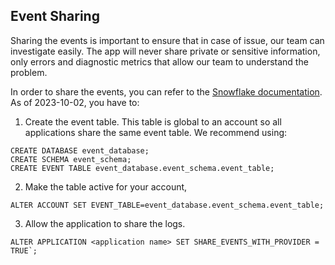 ## Event Sharing

Sharing the events is important to ensure that in case of issue, our team can investigate easily.
The app will never share private or sensitive information, only errors and diagnostic metrics that
allow our team to understand the problem.

In order to share the events, you can refer to the
[Snowflake documentation](https://other-docs.snowflake.com/en/native-apps/consumer-enable-logging#label-nativeapps-consumer-logging-enabling).
As of 2023-10-02, you have to:

1. Create the event table. This table is global to an account so all applications share the same
   event table. We recommend using:

```
CREATE DATABASE event_database;
CREATE SCHEMA event_schema;
CREATE EVENT TABLE event_database.event_schema.event_table;
```

2. Make the table active for your account,

```
ALTER ACCOUNT SET EVENT_TABLE=event_database.event_schema.event_table;
```

3. Allow the application to share the logs.

```
ALTER APPLICATION <application name> SET SHARE_EVENTS_WITH_PROVIDER = TRUE`;
```
